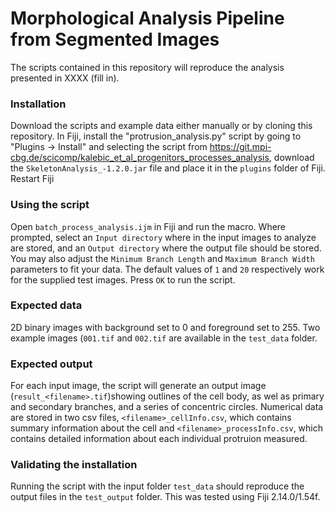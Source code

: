 # Morphological Analysis Pipeline from Segmented Images

The scripts contained in this repository will reproduce the analysis presented in XXXX (fill in).

### Installation
Download the scripts and example data either manually or by cloning this repository.
In Fiji, install the "protrusion_analysis.py" script by going to "Plugins -> Install" and selecting the script
from https://git.mpi-cbg.de/scicomp/kalebic_et_al_progenitors_processes_analysis, download the `SkeletonAnalysis_-1.2.0.jar` file and place it in the `plugins` folder of Fiji.
Restart Fiji


### Using the script

Open `batch_process_analysis.ijm` in Fiji and run the macro. Where prompted, select an `Input directory` where in the input images to analyze are stored, and an `Output directory` where the output file should be stored. You may also adjust the `Minimum Branch Length` and `Maximum Branch Width` parameters to fit your data. The default values of `1` and `20` respectively work for the supplied test images. Press `OK` to run the script.


### Expected data
2D binary images with background set to 0 and foreground set to 255. Two example images (`001.tif` and `002.tif` are available in the `test_data` folder. 

### Expected output
For each input image, the script will generate an output image (`result_<filename>.tif`)showing outlines of the cell body, as wel as primary and secondary branches, and a series of concentric circles. Numerical data are stored in two csv files, `<filename>_cellInfo.csv`, which contains summary information about the cell and `<filename>_processInfo.csv`, which contains detailed information about each individual protruion measured.

### Validating the installation
Running the script with the input folder `test_data` should reproduce the output files in the `test_output` folder. This was tested using Fiji 2.14.0/1.54f.


